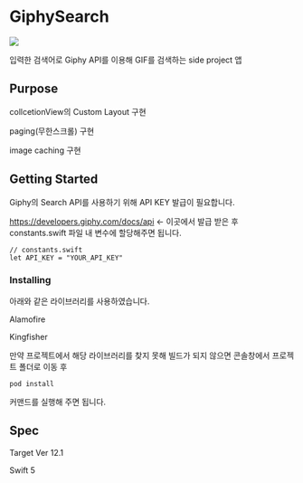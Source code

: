 # GiphySearch

<img src="https://user-images.githubusercontent.com/76767233/126121997-86d9667a-cda7-49ff-b56e-8525d5328226.gif">

입력한 검색어로 Giphy API를 이용해 GIF를 검색하는 side project 앱

## Purpose 
collcetionView의 Custom Layout 구현

paging(무한스크롤) 구현

image caching 구현


## Getting Started
Giphy의 Search API를 사용하기 위해 API KEY 발급이 필요합니다.

https://developers.giphy.com/docs/api <- 이곳에서 발급 받은 후 constants.swift 파일 내 변수에 할당해주면 됩니다.
```
// constants.swift 
let API_KEY = "YOUR_API_KEY"
```

### Installing

아래와 같은 라이브러리를 사용하였습니다.

Alamofire

Kingfisher

만약 프로젝트에서 해당 라이브러리를 찾지 못해 빌드가 되지 않으면 콘솔창에서 프로젝트 폴더로 이동 후
```
pod install
```
커맨드를 실행해 주면 됩니다.

## Spec
Target Ver 12.1

Swift 5
